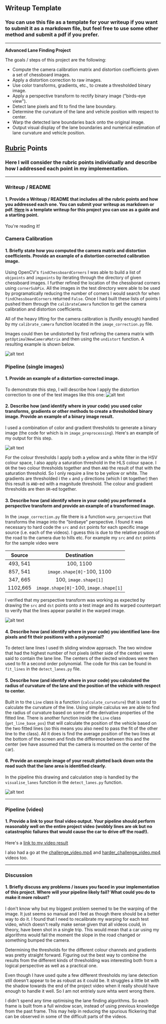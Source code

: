 ## Writeup Template

### You can use this file as a template for your writeup if you want to submit it as a markdown file, but feel free to use some other method and submit a pdf if you prefer.

---

**Advanced Lane Finding Project**

The goals / steps of this project are the following:

* Compute the camera calibration matrix and distortion coefficients given a set of chessboard images.
* Apply a distortion correction to raw images.
* Use color transforms, gradients, etc., to create a thresholded binary image.
* Apply a perspective transform to rectify binary image ("birds-eye view").
* Detect lane pixels and fit to find the lane boundary.
* Determine the curvature of the lane and vehicle position with respect to center.
* Warp the detected lane boundaries back onto the original image.
* Output visual display of the lane boundaries and numerical estimation of lane curvature and vehicle position.

[//]: # (Image References)

[image1]: ./output_images/undistort.png "Undistorted"
[image2]: ./test_images/test1.jpg "Road Transformed"
[image3]: ./output_images/thresholded.png "Binary Example"
[image4]: ./output_images/warped.png "Warp Example"
[image5]: ./examples/color_fit_lines.jpg "Fit Visual"
[image6]: ./output_images/example.png "Output"
[video1]: ./project_animation.mp4 "Video"

## [Rubric](https://review.udacity.com/#!/rubrics/571/view) Points

### Here I will consider the rubric points individually and describe how I addressed each point in my implementation.  

---

### Writeup / README

#### 1. Provide a Writeup / README that includes all the rubric points and how you addressed each one.  You can submit your writeup as markdown or pdf.  [Here](https://github.com/udacity/CarND-Advanced-Lane-Lines/blob/master/writeup_template.md) is a template writeup for this project you can use as a guide and a starting point.  

You're reading it!

### Camera Calibration

#### 1. Briefly state how you computed the camera matrix and distortion coefficients. Provide an example of a distortion corrected calibration image.

Using OpenCV's `findChessboardCorners` I was able to build a list of `objpoints` and `imgpoints` by iterating through the directory of given chessboard images. I further refined the location of the chessborad corners using `cornerSubPix`. All the images in the test directory were able to be used by programatically reducing the number of corners I would search for when `findChessboardCorners` returned `False`. Once I had built these lists of points I pushed them through the `calibrateCamera` function to get the camera calibration and distortion coefficients.

All of the heavy lifting for the camera calibration is (funilly enough) handled by my `calibrate_camera` function located in the `image_correction.py` file.

Images could then be undistorted by first refining the camera matrix with `getOptimalNewCameraMatrix` and then using the `undistort` function. A resulting example is shown below.

![alt text][image1]

### Pipeline (single images)

#### 1. Provide an example of a distortion-corrected image.

To demonstrate this step, I will describe how I apply the distortion correction to one of the test images like this one:
![alt text][image2]

#### 2. Describe how (and identify where in your code) you used color transforms, gradients or other methods to create a thresholded binary image.  Provide an example of a binary image result.

I used a combination of color and gradient thresholds to generate a binary image (the code for which is in `image_preprocessing`).  Here's an example of my output for this step.

![alt text][image3]

For the colour thresholds I apply both a yellow and a white filter in the HSV colour space, I also apply a saturation threshold in the HLS colour space. I `OR` the two colour thresholds together and then `AND` the result of that with the saturation threshold. So I only require a line to be yellow or white. The gradients are thresholded i the `x` and `y` directions (which I `OR` together) then this result is `AND`-ed with a magnitude threshold. The colour and gradient thresholds are then `OR`-ed together.

#### 3. Describe how (and identify where in your code) you performed a perspective transform and provide an example of a transformed image.

In the `image_correction.py` file there is a function `warp_perspective` that transforms the image into the "birdseye" perspective. I found it was necessary to hard code the `src` and `dst` points for each specific image source (i.e. each of the videos). I guess this is due to the relative position of the road to the camera due to hills etc. For example my `src` and `dst` points for the sample video were

| Source        | Destination   | 
|:-------------:|:-------------:| 
| 493, 541      | 100, 1100     |
| 857, 541      | `image.shape[0]`-100, 1100      |
| 347, 665      | 100, `image.shape[1]`      |
| 1102,665      | `image.shape[0]`-100, `image.shape[1]`        |

I verified that my perspective transform was working as expected by drawing the `src` and `dst` points onto a test image and its warped counterpart to verify that the lines appear parallel in the warped image.

![alt text][image4]

#### 4. Describe how (and identify where in your code) you identified lane-line pixels and fit their positions with a polynomial?

To detect lane lines I used th sliding window approach. The two window that had the highest number of hot pixels (either side of the center) were said to contain the lane line. The centers of the slected windows were then used to fit a second order polynomial. The code for this can be found in `fit_lines` in the `detect_lanes.py` file.

#### 5. Describe how (and identify where in your code) you calculated the radius of curvature of the lane and the position of the vehicle with respect to center.

Built in to the `Line` class is a function (`calculate_curvature`) that is used to calculate the curvature of the line. Using simple calculus we are able to find the radius of curvature based on some of the derivative properties of the fitted line. There is another function inside the `Line` class (`get_line_base_pos`) that will calculate the position of the vehicle based on the two fitted lines (so this means you also need to pass the fit of the other line to the class). All it does is find the average position of the two lines at the bottom of the screen and finds the difference between this and the center (we have assumed that the camera is mounted on the center of the car).

#### 6. Provide an example image of your result plotted back down onto the road such that the lane area is identified clearly.

In the pipeline this drawing and calculation step is handled by the `visualise_lanes` function in the `detect_lanes.py` function.

![alt text][image6]

---

### Pipeline (video)

#### 1. Provide a link to your final video output.  Your pipeline should perform reasonably well on the entire project video (wobbly lines are ok but no catastrophic failures that would cause the car to drive off the road!).

Here's a [link to my video result](https://youtu.be/EhfuW00c08E)

I also had a go at the [challenge_video.mp4](https://youtu.be/EZ9JD-ql8Yc) and [harder\_challenge\_video.mp4](harder_challenge_animation.mp4) videos too.

---

### Discussion

#### 1. Briefly discuss any problems / issues you faced in your implementation of this project.  Where will your pipeline likely fail?  What could you do to make it more robust?

I don't know why but my biggest problem seemed to be the warping of the image. It just seems so manual and I feel as though there should be a better way to do it. I found that I need to recalibrate my warping for each test video, which doesn't really make sense given that all videos could, in theory, have been shot in a single trip. This would mean that a car using my algorithms would fail the moment the slope in the road changed or something bumped the camera.

Determining the thresholds for the different colour channels and gradients was pretty straight forward. Figuring out the best way to combine the results from the different kinds of thresholding was interesting both from a logical perspective as well as a practical one.

Even though I have used quite a few different thresholds my lane detection still doesn't appear to be as robust as it could be. It struggles a little bit with the shadow towards the end of the project video when it really should have enough to handle it well. So I am not entriely sure whta went wrong there.

I didn't spend any time optimising the lane finding algorithms. So each frame is built from a full window scan, instead of using previous knowledge from the past frame. This may help in reducing the spurious flickering that can be observed in some of the difficult parts of the videos.
